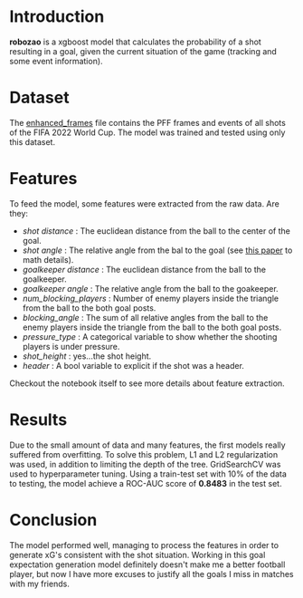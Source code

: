 # Introduction

**robozao** is a xgboost model that calculates the probability of a shot resulting in a goal, given the current situation of the game (tracking and some event information).

# Dataset

The [enhanced_frames](https://github.com/JoaoP-Silva/robozao/tree/main/data) file contains the PFF frames and events of all shots of the FIFA 2022 World Cup. The model was trained and tested using only this dataset.

# Features

To feed the model, some features were extracted from the raw data. Are they:

- _shot distance_ : The euclidean distance from the ball to the center of the goal.
- _shot angle_ : The relative angle from the bal to the goal (see [this paper](https://pubmed.ncbi.nlm.nih.gov/27119201/) to math details).
- _goalkeeper distance_ : The euclidean distance from the ball to the goalkeeper.
- _goalkeeper angle_ : The relative angle from the ball to the goakeeper.
- _num_blocking_players_ : Number of enemy players inside the triangle from the ball to the both goal posts.
- _blocking_angle_ : The sum of all relative angles from the ball to the enemy players inside the triangle from the ball to the both goal posts.
- _pressure_type_ : A categorical variable to show whether the shooting players is under pressure.
- _shot_height_ : yes...the shot height.
- _header_ : A bool variable to explicit if the shot was a header.

Checkout the notebook itself to see more details about feature extraction.

# Results

Due to the small amount of data and many features, the first models really suffered from overfitting. To solve this problem, L1 and L2 regularization was used, in addition to limiting the depth of the tree. GridSearchCV was used to hyperparameter tuning.
Using a train-test set with 10% of the data to testing, the model achieve a ROC-AUC score of **0.8483** in the test set.

# Conclusion
The model performed well, managing to process the features in order to generate xG's consistent with the shot situation. 
Working in this goal expectation generation model definitely doesn't make me a better football player, but now I have more excuses to justify all the goals I miss in matches with my friends.
